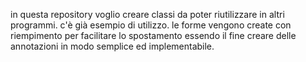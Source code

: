 in questa repository voglio creare classi da poter riutilizzare in altri programmi. c'è già  esempio di utilizzo.
le forme vengono create con riempimento per facilitare lo spostamento essendo il fine creare delle annotazioni in modo semplice ed implementabile.

